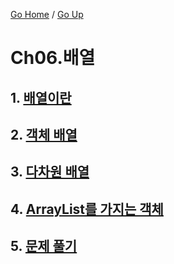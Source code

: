 [Go Home](https://github.com/devJRL/CodeLab-JAVA-Basic#codelab-java-basic) / [Go Up](../../..#2-객체-지향-프로그래밍)

# Ch06.배열

## 1. [배열이란](./intro#배열이란)

## 2. [객체 배열](./objectArray#객체-배열)

## 3. [다차원 배열](./multiArray#다차원-배열)

## 4. [ArrayList를 가지는 객체](./arrayList#arraylist)

## 5. [문제 풀기](./solveProblem#문제-풀기)